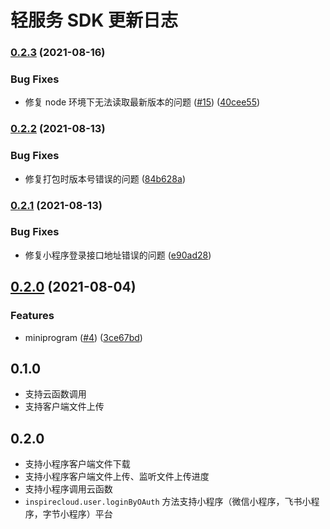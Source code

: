 # 轻服务 SDK 更新日志

### [0.2.3](https://www.github.com/bytedance/byteinspire-js-sdk/compare/v0.2.2...v0.2.3) (2021-08-16)


### Bug Fixes

* 修复 node 环境下无法读取最新版本的问题 ([#15](https://www.github.com/bytedance/byteinspire-js-sdk/issues/15)) ([40cee55](https://www.github.com/bytedance/byteinspire-js-sdk/commit/40cee55d8f3a0f5e8f228c2d8b1f385ef44b3fe9))

### [0.2.2](https://www.github.com/bytedance/byteinspire-js-sdk/compare/v0.2.1...v0.2.2) (2021-08-13)


### Bug Fixes

* 修复打包时版本号错误的问题 ([84b628a](https://www.github.com/bytedance/byteinspire-js-sdk/commit/84b628a1be83916f1651f80ce7ecf1f12fed15a1))

### [0.2.1](https://www.github.com/bytedance/byteinspire-js-sdk/compare/v0.2.0...v0.2.1) (2021-08-13)


### Bug Fixes

* 修复小程序登录接口地址错误的问题 ([e90ad28](https://www.github.com/bytedance/byteinspire-js-sdk/commit/e90ad285fadd31bf37b4b596e1adb20a8615202c))

## [0.2.0](https://www.github.com/bytedance/byteinspire-js-sdk/compare/v0.1.0...v0.2.0) (2021-08-04)


### Features

* miniprogram ([#4](https://www.github.com/bytedance/byteinspire-js-sdk/issues/4)) ([3ce67bd](https://www.github.com/bytedance/byteinspire-js-sdk/commit/3ce67bd3a47a1850d09cb5d56e79a0fcb9ffd9a3))

## 0.1.0

- 支持云函数调用
- 支持客户端文件上传

## 0.2.0

- 支持小程序客户端文件下载
- 支持小程序客户端文件上传、监听文件上传进度
- 支持小程序调用云函数
- `inspirecloud.user.loginByOAuth` 方法支持小程序（微信小程序，飞书小程序，字节小程序）平台
